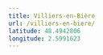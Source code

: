 ```yaml
---
title: Villiers-en-Bière
url: /villiers-en-biere/
latitude: 48.4942806
longitude: 2.5991623
---
```

